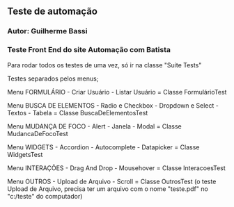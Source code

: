 ## Teste de automação

### Autor: Guilherme Bassi

### Teste Front End do site Automação com Batista

Para rodar todos os testes de uma vez, só ir na classe "Suite Tests"

Testes separados pelos menus;

Menu FORMULÁRIO - Criar Usuário - Listar Usuário = Classe FormulárioTest

Menu BUSCA DE ELEMENTOS - Radio e Checkbox - Dropdown e Select - Textos - Tabela = Classe BuscaDeElementosTest

Menu MUDANÇA DE FOCO - Alert - Janela - Modal = Classe MudancaDeFocoTest

Menu WIDGETS - Accordion - Autocomplete - Datapicker = Classe WidgetsTest

Menu INTERAÇÕES - Drag And Drop - Mousehover = Classe InteracoesTest

Menu OUTROS - Upload de Arquivo - Scroll = Classe OutrosTest (o teste Upload de Arquivo, precisa ter um arquivo com o nome "teste.pdf" no "c:/teste" do computador)
